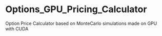# Options_GPU_Pricing_Calculator
 Option Price Calculator based on MonteCarlo simulations made on GPU with CUDA
